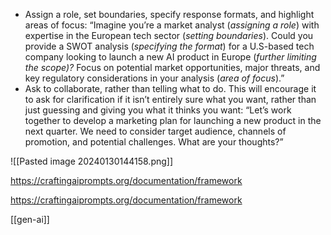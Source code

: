 - Assign a role, set boundaries, specify response formats, and highlight areas of focus: “Imagine you’re a market analyst (_assigning a role_) with expertise in the European tech sector (_setting boundaries_). Could you provide a SWOT analysis (_specifying the format_) for a U.S-based tech company looking to launch a new AI product in Europe (_further limiting the scope)?_ Focus on potential market opportunities, major threats, and key regulatory considerations in your analysis (_area of focus_).”
- Ask to collaborate, rather than telling what to do. This will encourage it to ask for clarification if it isn’t entirely sure what you want, rather than just guessing and giving you what it thinks you want: “Let’s work together to develop a marketing plan for launching a new product in the next quarter. We need to consider target audience, channels of promotion, and potential challenges. What are your thoughts?”

![[Pasted image 20240130144158.png]]

https://craftingaiprompts.org/documentation/framework

https://craftingaiprompts.org/documentation/framework

[[gen-ai]]